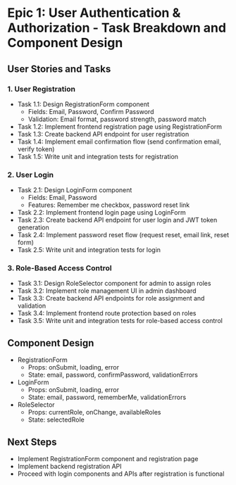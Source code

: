 # Epic 1: User Authentication & Authorization - Task Breakdown and Component Design

## User Stories and Tasks

### 1. User Registration
- Task 1.1: Design RegistrationForm component
  - Fields: Email, Password, Confirm Password
  - Validation: Email format, password strength, password match
- Task 1.2: Implement frontend registration page using RegistrationForm
- Task 1.3: Create backend API endpoint for user registration
- Task 1.4: Implement email confirmation flow (send confirmation email, verify token)
- Task 1.5: Write unit and integration tests for registration

### 2. User Login
- Task 2.1: Design LoginForm component
  - Fields: Email, Password
  - Features: Remember me checkbox, password reset link
- Task 2.2: Implement frontend login page using LoginForm
- Task 2.3: Create backend API endpoint for user login and JWT token generation
- Task 2.4: Implement password reset flow (request reset, email link, reset form)
- Task 2.5: Write unit and integration tests for login

### 3. Role-Based Access Control
- Task 3.1: Design RoleSelector component for admin to assign roles
- Task 3.2: Implement role management UI in admin dashboard
- Task 3.3: Create backend API endpoints for role assignment and validation
- Task 3.4: Implement frontend route protection based on roles
- Task 3.5: Write unit and integration tests for role-based access control

## Component Design

- RegistrationForm
  - Props: onSubmit, loading, error
  - State: email, password, confirmPassword, validationErrors
- LoginForm
  - Props: onSubmit, loading, error
  - State: email, password, rememberMe, validationErrors
- RoleSelector
  - Props: currentRole, onChange, availableRoles
  - State: selectedRole

## Next Steps

- Implement RegistrationForm component and registration page
- Implement backend registration API
- Proceed with login components and APIs after registration is functional
